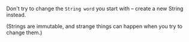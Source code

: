 Don't try to change the `String word` you start with – create a new String instead.

(Strings are <word data-key="immutable">immutable</word>, and strange things can happen when you try to change them.)